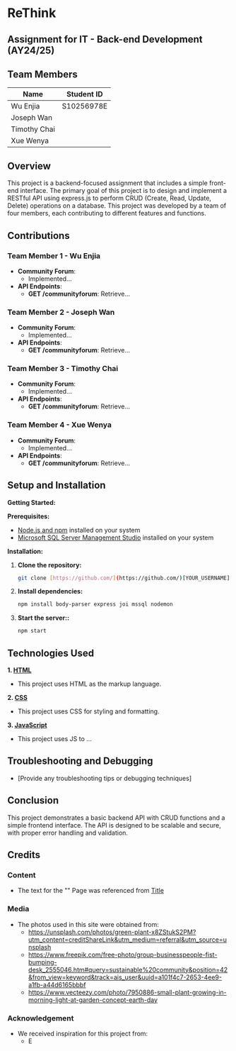 # ReThink

## Assignment for IT - Back-end Development (AY24/25)
## Team Members
| Name | Student ID |
| --- | --- |
| Wu Enjia | S10256978E |
| Joseph Wan |  |
| Timothy Chai |  |
| Xue Wenya |  |


## Overview
This project is a backend-focused assignment that includes a simple front-end interface. The primary goal of this project is to design and implement a RESTful API using express.js to perform CRUD (Create, Read, Update, Delete) operations on a database. This project was developed by a team of four members, each contributing to different features and functions.

## Contributions
### Team Member 1 - Wu Enjia
* **Community Forum**:
	+ Implemented...
* **API Endpoints**:
	+ **GET /communityforum**: Retrieve...

### Team Member 2 - Joseph Wan
* **Community Forum**:
	+ Implemented...
* **API Endpoints**:
	+ **GET /communityforum**: Retrieve...

### Team Member 3 - Timothy Chai
* **Community Forum**:
	+ Implemented...
* **API Endpoints**:
	+ **GET /communityforum**: Retrieve...

### Team Member 4 - Xue Wenya
* **Community Forum**:
	+ Implemented...
* **API Endpoints**:
	+ **GET /communityforum**: Retrieve...

## Setup and Installation
**Getting Started:**

**Prerequisites:**
* [Node.js and npm](https://nodejs.org/en/download/package-manager) installed on your system
* [Microsoft SQL Server Management Studio](https://learn.microsoft.com/en-us/sql/ssms/download-sql-server-management-studio-ssms?view=sql-server-ver16) installed on your system

**Installation:**

1. **Clone the repository:**

   ```bash
   git clone [https://github.com/](https://github.com/)[YOUR_USERNAME]/[YOUR_REPO_NAME].git

3. **Install dependencies:**

   ```bash
   npm install body-parser express joi mssql nodemon
   
5. **Start the server::**

   ```bash
   npm start
   
## Technologies Used
**1. [HTML](https://developer.mozilla.org/en-US/docs/Web/HTML)**
   - This project uses HTML as the markup language.

**2. [CSS](https://developer.mozilla.org/en-US/docs/Web/CSS)**
   - This project uses CSS for styling and formatting.

**3. [JavaScript](https://developer.mozilla.org/en-US/docs/Web/JavaScript)**
   - This project uses JS to ...
     
## Troubleshooting and Debugging
* [Provide any troubleshooting tips or debugging techniques]

## Conclusion
This project demonstrates a basic backend API with CRUD functions and a simple frontend interface. The API is designed to be scalable and secure, with proper error handling and validation.

## Credits
### Content
- The text for the "" Page was referenced from [Title](link)
  
### Media
- The photos used in this site were obtained from:
  - https://unsplash.com/photos/green-plant-x8ZStukS2PM?utm_content=creditShareLink&utm_medium=referral&utm_source=unsplash
  - https://www.freepik.com/free-photo/group-businesspeople-fist-bumping-desk_2555046.htm#query=sustainable%20community&position=42&from_view=keyword&track=ais_user&uuid=a101f4c7-2653-4ee9-a1fb-a44d6165bbbf 
  - https://www.vecteezy.com/photo/7950886-small-plant-growing-in-morning-light-at-garden-concept-earth-day

### Acknowledgement
- We received inspiration for this project from:
  - E
